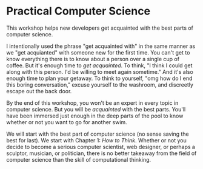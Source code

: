 # Practical Computer Science

This workshop helps new developers get acquainted with the best parts of computer science.

I intentionally used the phrase "get acquainted with" in the same manner as we "get acquianted" with someone new for the first time.
You can't get to know everything there is to know about a person over a single cup of coffee.
But it's enough time to _get acquainted_. To think, "I think I could get along with this person. I'd
be willing to meet again sometime."
And it's also enough time to plan your getaway. To think to yourself, "omg how do I end this boring conversation," excuse yourself to the washroom, and discreetly escape out the back door.

By the end of this workshop, you won't be an expert in every topic in computer science.  But you will be _acquainted_ with
the best parts.  You'll have been immersed just enough in the deep parts of the pool to know whether or not you want to go for
another swim.

We will start with the best part of computer science (no sense saving the best for last). We start with Chapter 1: _How to Think_. Whether or not you decide to become a serious computer scientist, web designer, or perhaps a sculptor, musician, or politician, there is no better takeaway from the field of computer science than the skill of computational thinking.

